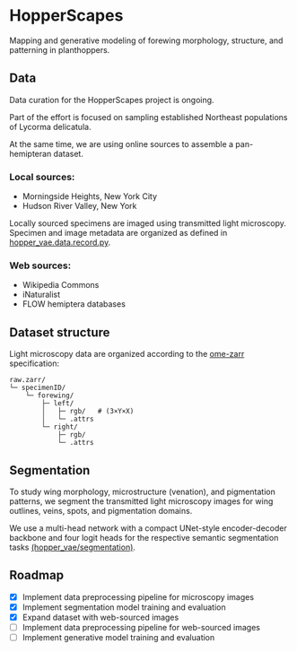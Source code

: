 # HopperScapes
Mapping and generative modeling of forewing morphology, structure, and patterning in planthoppers.

## Data
Data curation for the HopperScapes project is ongoing. 

Part of the effort is focused on sampling established Northeast populations of Lycorma delicatula. 

At the same time, we are using online sources to assemble a pan-hemipteran dataset. 

### Local sources:
- Morningside Heights, New York City
- Hudson River Valley, New York

Locally sourced specimens are imaged using transmitted light microscopy. Specimen and image metadata are organized as defined in [hopper_vae.data.record.py](./hopper_vae/data/record.py).

### Web sources:

- Wikipedia Commons
- iNaturalist
- FLOW hemiptera databases

## Dataset structure
Light microscopy data are organized according to the [ome-zarr](https://github.com/ome/ome-zarr-py) specification:

    raw.zarr/
    └─ specimenID/                
        └─ forewing/
            ├─ left/                  
            │   ├─ rgb/   # (3×Y×X)
            │   └─ .attrs
            └─ right/
                ├─ rgb/
                └─ .attrs

## Segmentation
To study wing morphology, microstructure (venation), and pigmentation patterns, we segment the transmitted light microscopy images for wing outlines, veins, spots, and pigmentation domains. 


We use a multi-head network with a compact UNet-style encoder-decoder backbone and four logit heads for the respective semantic segmentation tasks [(hopper_vae/segmentation)](hopper_vae/segmentation).

## Roadmap
- [x] Implement data preprocessing pipeline for microscopy images
- [x] Implement segmentation model training and evaluation
- [x] Expand dataset with web-sourced images
- [ ] Implement data preprocessing pipeline for web-sourced images
- [ ] Implement generative model training and evaluation